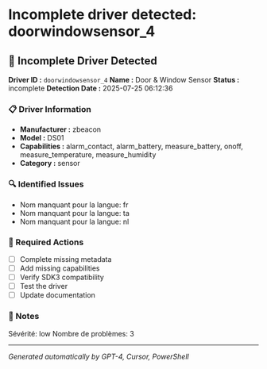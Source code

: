 # Incomplete driver detected: doorwindowsensor_4

## 🚨 Incomplete Driver Detected

**Driver ID :** `doorwindowsensor_4`
**Name :** Door & Window Sensor
**Status :** incomplete
**Detection Date :** 2025-07-25 06:12:36

### 📋 Driver Information
- **Manufacturer :** zbeacon
- **Model :** DS01
- **Capabilities :** alarm_contact, alarm_battery, measure_battery, onoff, measure_temperature, measure_humidity
- **Category :** sensor

### 🔍 Identified Issues
- Nom manquant pour la langue: fr
- Nom manquant pour la langue: ta
- Nom manquant pour la langue: nl

### 🎯 Required Actions
- [ ] Complete missing metadata
- [ ] Add missing capabilities
- [ ] Verify SDK3 compatibility
- [ ] Test the driver
- [ ] Update documentation

### 📝 Notes
Sévérité: low
Nombre de problèmes: 3

---
*Generated automatically by GPT-4, Cursor, PowerShell*

